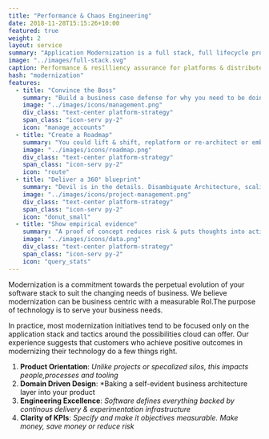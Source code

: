 ```yaml
---
title: "Performance & Chaos Engineering"
date: 2018-11-28T15:15:26+10:00
featured: true
weight: 2
layout: service
summary: "Application Modernization is a full stack, full lifecycle problem requiring paradigm shifts across people, process & tooling. Platformatory brings the advance guard to make your team battle ready."
image: "../images/full-stack.svg"
caption: Performance & resilliency assurance for platforms & distributed systems.
hash: "modernization"
features:
  - title: "Convince the Boss"
    summary: "Build a business case defense for why you need to be doing what you're doing."
    image: "../images/icons/management.png"
    div_class: "text-center platform-strategy"
    span_class: "icon-serv py-2"
    icon: "manage_accounts"
  - title: "Create a Roadmap"
    summary: "You could lift & shift, replatform or re-architect or embark on a green field journey."
    image: "../images/icons/roadmap.png"
    div_class: "text-center platform-strategy"
    span_class: "icon-serv py-2"
    icon: "route"
  - title: "Deliver a 360° blueprint"
    summary: "Devil is in the details. Disambiguate Architecture, scaling, economics & operations."
    image: "../images/icons/project-management.png"
    div_class: "text-center platform-strategy"
    span_class: "icon-serv py-2"
    icon: "donut_small"
  - title: "Show empirical evidence"
    summary: "A proof of concept reduces risk & puts thoughts into action."
    image: "../images/icons/data.png"
    div_class: "text-center platform-strategy"
    span_class: "icon-serv py-2"
    icon: "query_stats"
---
```


Modernization is a commitment towards the perpetual evolution of your software stack to suit the changing needs of business. We believe modernization can be business centric with a measurable RoI.The purpose of technology is to serve your business needs.

In practice, most modernization initiatives tend to be focused only on the application stack and tactics around the possibilities cloud can offer. Our experience suggests that customers who achieve positive outcomes in modernizing their technology do a few things right.

1. **Product Orientation**: _Unlike projects or specalized silos, this impacts people,processes and tooling_
2. **Domain Driven Design**: \*Baking a self-evident business architecture layer into your product
3. **Engineering Excellence**: _Software defines everything backed by continous delivery & experimentation infrastructure_
4. **Clarity of KPIs**: _Specify and make it objectives measurable. Make money, save money or reduce risk_

